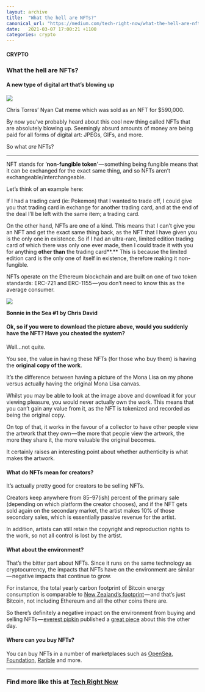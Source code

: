 ```yaml
---
layout: archive
title:  "What the hell are NFTs?"
canonical_url: "https://medium.com/tech-right-now/what-the-hell-are-nfts-66ddc3c12f56"
date:   2021-03-07 17:00:21 +1100
categories: crypto
---
```

#### CRYPTO

### What the hell are NFTs?

#### A new type of digital art that’s blowing up

![](https://cdn-images-1.medium.com/max/800/1*90VcIbjYQbDFEW0W4gtudw.jpeg)

Chris Torres’ Nyan Cat meme which was sold as an NFT for $590,000.

By now you’ve probably heard about this cool new thing called NFTs that are absolutely blowing up. Seemingly absurd amounts of money are being paid for all forms of digital art: JPEGs, GIFs, and more.

So what _are_ NFTs?

---

NFT stands for ‘**non-fungible token**’ — something being fungible means that it can be exchanged for the exact same thing, and so NFTs aren’t exchangeable/interchangeable.

Let’s think of an example here:

If I had a trading card (ie: Pokemon) that I wanted to trade off, I could give you that trading card in exchange for another trading card, and at the end of the deal I’ll be left with the same item; a trading card.

On the other hand, NFTs are one of a kind. This means that I can’t give you an NFT and get the exact same thing back, as the NFT that I have given you is the only one in existence. So if I had an ultra-rare, limited edition trading card of which there was only one ever made, then I could trade it with you for anything **other than** the trading card**.** This is because the limited edition card is the only one of itself in existence, therefore making it non-fungible.

NFTs operate on the Ethereum blockchain and are built on one of two token standards: ERC-721 and ERC-1155 — you don’t need to know this as the average consumer.

![](https://cdn-images-1.medium.com/max/800/1*VWuVKj5ZIH2WKclcUAZntQ.jpeg)

**Bonnie in the Sea #1 by Chris David**

#### Ok, so if you were to download the picture above, would you suddenly have the NFT? Have you cheated the system?

Well…not quite.

You see, the value in having these NFTs (for those who buy them) is having the **original copy of the work**.

It’s the difference between having a picture of the Mona Lisa on my phone versus actually having the original Mona Lisa canvas.

Whilst you may be able to look at the image above and download it for your viewing pleasure, you would never actually own the work. This means that you can’t gain any value from it, as the NFT is tokenized and recorded as being the original copy.

On top of that, it works in the favour of a collector to have other people view the artwork that they own — the more that people view the artwork, the more they share it, the more valuable the original becomes.

It certainly raises an interesting point about whether authenticity is what makes the artwork.

#### What do NFTs mean for creators?

It’s actually pretty good for creators to be selling NFTs.

Creators keep anywhere from 85–97(ish) percent of the primary sale (depending on which platform the creator chooses), and if the NFT gets sold again on the secondary market, the artist makes 10% of those secondary sales, which is essentially passive revenue for the artist.

In addition, artists can still retain the copyright and reproduction rights to the work, so not all control is lost by the artist.

#### What about the environment?

That’s the bitter part about NFTs. Since it runs on the same technology as cryptocurrency, the impacts that NFTs have on the environment are similar — negative impacts that continue to grow.

For instance, the total yearly carbon footprint of Bitcoin energy consumption is comparable to [New Zealand’s footprint](https://digiconomist.net/bitcoin-energy-consumption) — and that’s just Bitcoin, not including Ethereum and all the other coins there are.

So there’s definitely a negative impact on the environment from buying and selling NFTs — [everest pipkin](https://medium.com/u/4f2c96a401a3) published a [great piece](https://everestpipkin.medium.com/but-the-environmental-issues-with-cryptoart-1128ef72e6a3) about this the other day.

#### Where can you buy NFTs?

You can buy NFTs in a number of marketplaces such as [OpenSea](http://opensea.io), [Foundation](https://foundation.app), [Rarible](http://rarible.com) and more.

---

### Find more like this at [Tech Right Now](https://medium.com/tech-right-now)